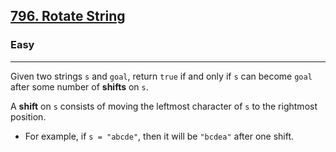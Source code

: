 <h2><a href="https://leetcode.com/problems/rotate-string/description/">796. Rotate String</a></h2><h3>Easy</h3><hr><div>
<p>
Given two strings <code>s</code> and <code>goal</code>, return <code>true</code> if and only if <code>s</code> can become <code>goal</code> after some number of <strong>shifts</strong> on <code>s</code>.

A <strong>shift</strong> on <code>s</code> consists of moving the leftmost character of <code>s</code> to the rightmost position.
<ul>
    <li>
    For example, if <code>s = "abcde"</code>, then it will be <code>"bcdea"</code> after one shift.
    </li>
</ul>
</p>

</div>